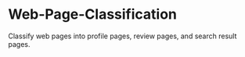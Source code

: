 # Web-Page-Classification

Classify web pages into profile pages, review pages, and search result pages.
